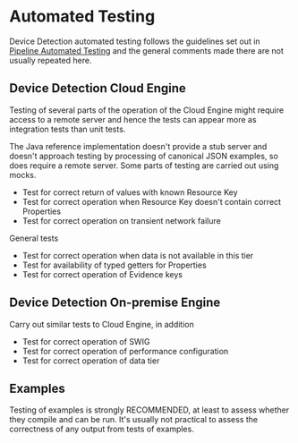 # Automated Testing

Device Detection automated testing follows the guidelines set out
in [Pipeline Automated Testing](../pipeline-specification/part3/automated-testing.md)
and the general comments made there are not usually repeated here.

## Device Detection Cloud Engine

Testing of several
parts of the operation of the Cloud Engine might require access to a
remote server and hence the tests can appear more as integration tests
than unit tests.

The Java reference implementation doesn't provide a stub server and doesn't
approach testing by processing of canonical JSON examples, so does require
a remote server. Some parts of testing are carried out using mocks.

- Test for correct return of values with known Resource Key
- Test for correct operation when Resource Key doesn't contain correct Properties
- Test for correct operation on transient network failure

General tests

- Test for correct operation when data is not available in this tier
- Test for availability of typed getters for Properties
- Test for correct operation of Evidence keys

## Device Detection On-premise Engine

Carry out similar tests to Cloud Engine, in addition

- Test for correct operation of SWIG
- Test for correct operation of performance configuration
- Test for correct operation of data tier

## Examples

Testing of examples is strongly RECOMMENDED, at least to assess whether they
compile and can be run. It's usually not practical to assess the correctness
of any output from tests of examples.
